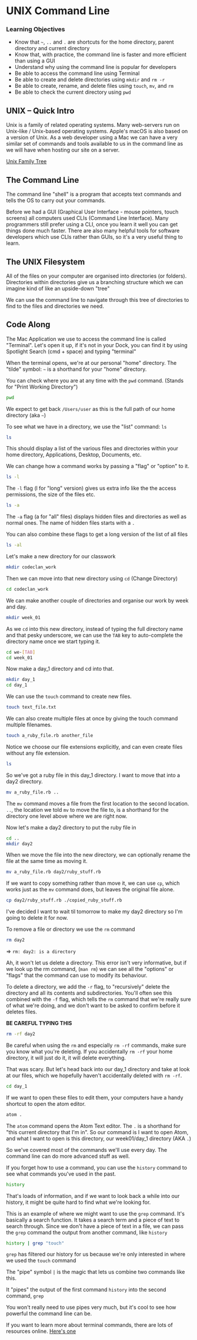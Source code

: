 # UNIX Command Line

### Learning Objectives
 
- Know that `~`, `..` and `.` are shortcuts for the home directory, parent directory and current directory
- Know that, with practice, the command line is faster and more efficient than using a GUI
- Understand why using the command line is popular for developers
- Be able to access the command line using Terminal
- Be able to create and delete directories using `mkdir` and `rm -r`
- Be able to create, rename, and delete files using `touch`, `mv`, and `rm`
- Be able to check the current directory using `pwd`
 
 
## UNIX – Quick Intro

Unix is a family of related operating systems. Many web-servers run on Unix-like / Unix-based operating systems. Apple's macOS is also based on a version of Unix. As a web developer using a Mac we can have a very similar set of commands and tools available to us in the command line as we will have when hosting our site on a server.

[Unix Family Tree](https://upload.wikimedia.org/wikipedia/commons/5/50/Unix_history-simple.png)


## The Command Line

The command line "shell" is a program that accepts text commands and tells the OS to carry out your commands.

Before we had a GUI (Graphical User Interface - mouse pointers, touch screens) all computers used CLIs (Command Line Interface). Many programmers still prefer using a CLI, once you learn it well you can get things done much faster. There are also many helpful tools for software developers which use CLIs rather than GUIs, so it's a very useful thing to learn.


## The UNIX Filesystem

All of the files on your computer are organised into directories (or folders). Directories within directories give us a branching structure which we can imagine kind of like an upside-down "tree"

We can use the command line to navigate through this tree of directories to find to the files and directories we need.


## Code Along

The Mac Application we use to access the command line is called "Terminal".
Let's open it up, if it's not in your Dock, you can find it by using Spotlight Search (cmd + space) and typing "terminal"

When the terminal opens, we're at our personal "home" directory. The "tilde" symbol: `~` is a shorthand for your "home" directory.

You can check where you are at any time with the `pwd` command. (Stands for "Print Working Directory")

```bash
pwd
```
We expect to get back `/Users/user` as this is the full path of our home directory (aka `~`)

To see what we have in a directory, we use the "list" command: `ls`

```bash
ls
```
This should display a list of the various files and directories within your home directory, Applications, Desktop, Documents, etc.

We can change how a command works by passing a "flag" or "option" to it.

```bash
ls -l
```
The `-l` flag (l for "long" version) gives us extra info like the the access permissions, the size of the files etc.

```bash
ls -a
```
The `-a` flag (a for "all" files) displays hidden files and directories as well as normal ones. The name of hidden files starts with a `.`

You can also combine these flags to get a long version of the list of all files

```bash
ls -al
```

Let's make a new directory for our classwork

```bash
mkdir codeclan_work
```

Then we can move into that new directory using `cd` (Change Directory)

```bash
cd codeclan_work
```

We can make another couple of directories and organise our work by week and day.

```bash
mkdir week_01
```

As we `cd` into this new directory, instead of typing the full directory name and that pesky underscore, we can use the `TAB` key to auto-complete the directory name once we start typing it.

```bash
cd we-[TAB]
cd week_01
```
Now make a day_1 directory and cd into that.

```bash
mkdir day_1
cd day_1
```

We can use the `touch` command to create new files.

```bash
touch text_file.txt
```

We can also create multiple files at once by giving the touch command multiple filenames.

```bash
touch a_ruby_file.rb another_file
```
Notice we choose our file extensions explicitly, and can even create files without any file extension.

```bash
ls
```

So we've got a ruby file in this day_1 directory. I want to move that into a day2 directory.

```bash
mv a_ruby_file.rb ..
```
The `mv` command moves a file from the first location to the second location.
`..`, the location we told `mv` to move the file to, is a shorthand for the directory one level above where we are right now.

Now let's make a day2 directory to put the ruby file in

```bash
cd ..
mkdir day2
```

When we move the file into the new directory, we can optionally rename the file at the same time as moving it.

```bash
mv a_ruby_file.rb day2/ruby_stuff.rb
```

If we want to copy something rather than move it, we can use `cp`, which works just as the `mv` command does, but leaves the original file alone.

```bash
cp day2/ruby_stuff.rb ./copied_ruby_stuff.rb
```
I've decided I want to wait til tomorrow to make my day2 directory so I'm going to delete it for now.

To remove a file or directory we use the `rm` command

```bash
rm day2
```
=> `rm: day2: is a directory`

Ah, it won't let us delete a directory. This error isn't very informative, but if we look up the rm command, (`man rm`) we can see all the "options" or "flags" that the command can use to modify its behaviour.

To delete a directory, we add the `-r` flag, to "recursively" delete the directory and all its contents and subdirectories. You'll often see this combined with the `-f` flag, which tells the `rm` command that we're really sure of what we're doing, and we don't want to be asked to confirm before it deletes files.

**BE CAREFUL TYPING THIS**

```bash
rm -rf day2
```

Be careful when using the `rm` and especially `rm -rf` commands, make sure you know what you're deleting. If you accidentally `rm -rf` your home directory, it will just do it, it will delete everything.

That was scary. But let's head back into our day_1 directory and take at look at our files, which we hopefully haven't accidentally deleted with `rm -rf`.

```bash
cd day_1
```

If we want to open these files to edit them, your computers have a handy shortcut to open the atom editor.

```bash
atom .
```
The `atom` command opens the Atom Text editor. The `.` is a shorthand for "this current directory that I'm in". So our command is I want to open Atom, and what I want to open is this directory, our week01/day_1 directory (AKA `.`)

So we've covered most of the commands we'll use every day. The command line can do more advanced stuff as well.

If you forget how to use a command, you can use the `history` command to see what commands you've used in the past.

```bash
history
```
That's loads of information, and if we want to look back a while into our history, it might be quite hard to find what we're looking for.

This is an example of where we might want to use the `grep` command. It's basically a search function.
It takes a search term and a piece of text to search through. Since we don't have a piece of text in a file, we can pass the `grep` command the output from another command, like `history`

```bash
history | grep "touch"
```
`grep` has filtered our history for us because we're only interested in where we used the `touch` command

The "pipe" symbol `|` is the magic that lets us combine two commands like this.

It "pipes" the output of the first command `history` into the second command, `grep`

You won't really need to use pipes very much, but it's cool to see how powerful the command line can be.

If you want to learn more about terminal commands, there are lots of resources online. [Here's one](http://ss64.com/osx/)
